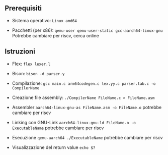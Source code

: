 ## Prerequisiti

* Sistema operativo: 
    `Linux amd64`

* Pacchetti (per x86): 
    `qemu-user qemu-user-static gcc-aarch64-linux-gnu`
    Potrebbe cambiare per riscv, cerca online


## Istruzioni

* Flex:
    `flex lexer.l`

* Bison:
    `bison -d parser.y`

* Compilazione:
	`gcc main.c arm64codegen.c lex.yy.c parser.tab.c -o CompilerName`

* Creazione file assembly:
	`./CompilerName FileName.c > FileName.asm`

* Assembler
    `aarch64-linux-gnu-as FileName.asm -o FileName.o`
potrebbe cambiare per riscv
* Linking con GNU-Link
    `aarch64-linux-gnu-ld FileName.o -o ExecutableName`
potrebbe cambiare per riscv
* Esecuzione
    `qemu-aarch64 ./ExecutableName`
potrebbe cambiare per riscv
* Visualizzazione del return value
    `echo $?`


